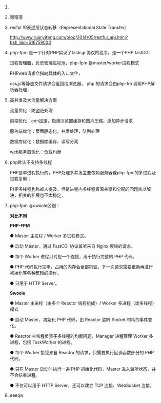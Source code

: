 1. 

2. 嗯嗯嗯

3. resful 即表述层状态转移（Representational State Transfer)

   http://www.ruanyifeng.com/blog/2014/05/restful_api.html?bsh_bid=516759003

4. php-fpm 是一个针对PHP实现了fastcgi 协议的程序，是一个PHP fastCGI 

   进程管理器，负责管理进程池，php-fpm 是master/worker进程模式

   PHPweb请求会指向具体的入口文件，

   css,js等静态文件请求会返回给浏览器，.php 的请求会由php-fm 调用PHP解析器处理，

5. 高并发及大流量解决方案

   流量优化：防盗链处理

   前端优化：cdn加速，启用浏览器缓存和图片压缩，添加异步请求

   服务端优化：页面静态化，并发处理，队列处理

   数据库优化：数据库缓存，读写分离

   web服务器优化：负载均衡

6. php默认不支持多线程

   PHP是单进程执行的，PHP处理多并发主要依赖服务器或php-fpm的多进程及进程复用；

   PHP多线程也称被人提及，但是进程内多线程资源共享和分配的问题难以解决，相关的扩展也不太稳定，

7. php-fpm 与swoole区别：

   **对比不同**

   **PHP-FPM**

   ● Master 主进程 / Worker 多进程模式。

   ● 启动 Master，通过 FastCGI 协议监听来自 Nginx 传输的请求。

   ● 每个 Worker 进程只对应一个连接，用于执行完整的 PHP 代码。

   ● PHP 代码执行完毕，占用的内存会全部销毁，下一次请求需要重新再进行初始化等各种繁琐的操作。

   ● 只用于 HTTP Server。

   **Swoole**

   ● Master 主进程（由多个 Reactor 线程组成）/ Worker 多进程（或多线程）模式

   ● 启动 Master，初始化 PHP 代码，由 Reactor 监听 Socket 句柄的事件变化。

   ● Reactor 主线程负责子多线程的均衡问题，Manager 进程管理 Worker 多进程，包括 TaskWorker 的进程。

   ● 每个 Worker 接受来自 Reactor 的请求，只需要执行回调函数部分的 PHP 代码。

   ● 只在 Master 启动时执行一遍 PHP 初始化代码，Master 进入监听状态，并不会结束进程。

   ● 不仅可以用于 HTTP Server，还可以建立 TCP 连接、WebSocket 连接。

8. eeeqw